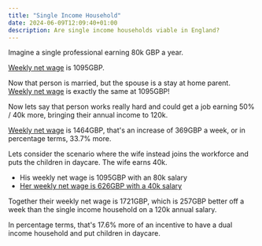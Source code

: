```yaml
---
title: "Single Income Household"
date: 2024-06-09T12:09:40+01:00
description: Are single income households viable in England?
---
```


Imagine a single professional earning 80k GBP a year.

[Weekly net wage](https://listentotaxman.com/?year=2024&taxregion=uk&age=0&time=1&ingr=80000) is 1095GBP.

Now that person is married, but the spouse is a stay at home parent. [Weekly net wage](https://listentotaxman.com/?year=2024&taxregion=uk&married=true&marriageallowance=true&age=0&time=1&ingr=80000) is exactly the same at 1095GBP!

Now lets say that person works really hard and could get a job earning 50% / 40k more, bringing their annual income to 120k.

[Weekly net wage](https://listentotaxman.com/?year=2024&taxregion=uk&married=true&marriageallowance=true&age=0&time=1&ingr=80000) is 1464GBP, that's an increase of 369GBP a week, or in percentage terms, 33.7% more.

Lets consider the scenario where the wife instead joins the workforce and puts the children in daycare. The wife earns 40k.

* His weekly net wage is 1095GBP with an 80k salary
* [Her weekly net wage is 626GBP with a 40k salary](https://listentotaxman.com/?year=2024&taxregion=uk&married=true&marriageallowance=true&age=0&time=1&ingr=40000)

Together their weekly net wage is 1721GBP, which is 257GBP better off a week than the single income household on a 120k annual salary. 

In percentage terms, that's 17.6% more of an incentive to have a dual income household and put children in daycare.
